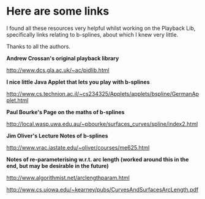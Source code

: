 # Here are some links #

I found all these resources very helpful whilst working on the Playback Lib, specifically links relating to b-splines, about which I knew very little.

Thanks to all the authors.

**Andrew Crossan's original playback library**

http://www.dcs.gla.ac.uk/~ac/pidlib.html


**I nice little Java Applet that lets you play with b-splines**

http://www.cs.technion.ac.il/~cs234325/Applets/applets/bspline/GermanApplet.html


**Paul Bourke's Page on the maths of b-splines**

http://local.wasp.uwa.edu.au/~pbourke/surfaces_curves/spline/index2.html


**Jim Oliver's Lecture Notes of b-splines**

http://www.vrac.iastate.edu/~oliver/courses/me625.html


**Notes of re-parameterising w.r.t. arc length (worked around this in the end, but may be desirable in the future)**

http://www.algorithmist.net/arclengthparam.html

http://www.cs.uiowa.edu/~kearney/pubs/CurvesAndSurfacesArcLength.pdf